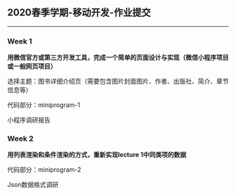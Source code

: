 ## 2020春季学期-移动开发-作业提交
----------------------------
### Week 1 

**用微信官方或第三方开发工具，完成一个简单的页面设计与实现（微信小程序项目或一般网页项目）** 

选择主题：图书详细介绍页（需要包含图片封面图片、作者、出版社、简介、章节信息等）

代码部分：miniprogram-1

小程序调研报告

### Week 2

**用列表渲染和条件渲染的方式，重新实现lecture 1中同类项的数据**

代码部分：miniprogram-2

Json数据格式调研
